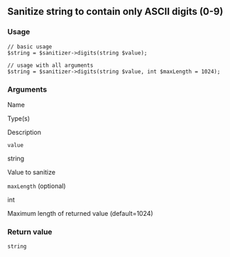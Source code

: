 Sanitize string to contain only ASCII digits (0-9)
--------------------------------------------------

### Usage

    // basic usage
    $string = $sanitizer->digits(string $value);
    
    // usage with all arguments
    $string = $sanitizer->digits(string $value, int $maxLength = 1024);

### Arguments

Name

Type(s)

Description

`value`

string

Value to sanitize

`maxLength` (optional)

int

Maximum length of returned value (default=1024)

### Return value

`string`

